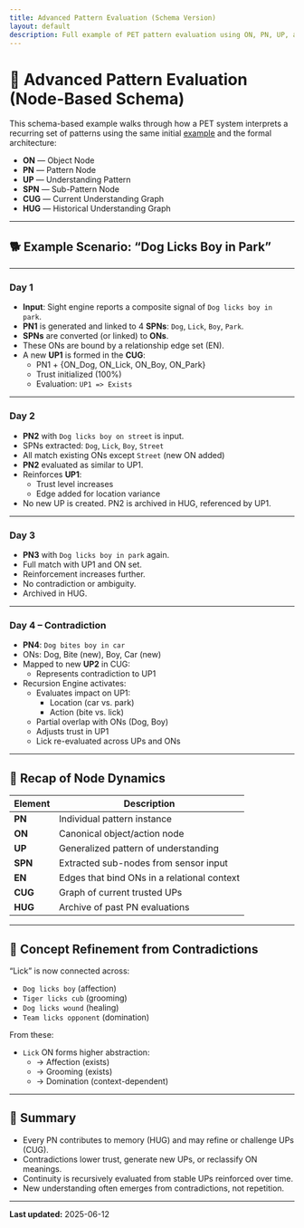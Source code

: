 ```yaml
---
title: Advanced Pattern Evaluation (Schema Version)
layout: default
description: Full example of PET pattern evaluation using ON, PN, UP, and CUG terms
---
```


# 🧠 Advanced Pattern Evaluation (Node-Based Schema)

This schema-based example walks through how a PET system interprets a recurring set of patterns using the same initial [example](../evaluation-advanced) and the formal architecture:

- **ON** — Object Node
- **PN** — Pattern Node
- **UP** — Understanding Pattern
- **SPN** — Sub-Pattern Node
- **CUG** — Current Understanding Graph
- **HUG** — Historical Understanding Graph

---

## 🐕 Example Scenario: “Dog Licks Boy in Park”

---

### Day 1

- **Input**: Sight engine reports a composite signal of `Dog licks boy in park`.
- **PN1** is generated and linked to 4 **SPNs**: `Dog`, `Lick`, `Boy`, `Park`.
- **SPNs** are converted (or linked) to **ONs**.
- These ONs are bound by a relationship edge set (EN).
- A new **UP1** is formed in the **CUG**:
  - PN1 + {ON_Dog, ON_Lick, ON_Boy, ON_Park}
  - Trust initialized (100%)
  - Evaluation: `UP1 => Exists`

---

### Day 2

- **PN2** with `Dog licks boy on street` is input.
- SPNs extracted: `Dog`, `Lick`, `Boy`, `Street`
- All match existing ONs except `Street` (new ON added)
- **PN2** evaluated as similar to UP1.
- Reinforces **UP1**:
  - Trust level increases
  - Edge added for location variance
- No new UP is created. PN2 is archived in HUG, referenced by UP1.

---

### Day 3

- **PN3** with `Dog licks boy in park` again.
- Full match with UP1 and ON set.
- Reinforcement increases further.
- No contradiction or ambiguity.
- Archived in HUG.

---

### Day 4 – Contradiction

- **PN4**: `Dog bites boy in car`
- ONs: Dog, Bite (new), Boy, Car (new)
- Mapped to new **UP2** in CUG:
  - Represents contradiction to UP1
- Recursion Engine activates:
  - Evaluates impact on UP1:
    - Location (car vs. park)
    - Action (bite vs. lick)
  - Partial overlap with ONs (Dog, Boy)
  - Adjusts trust in UP1
  - Lick re-evaluated across UPs and ONs

---

## 🧠 Recap of Node Dynamics

| Element | Description |
|--------|-------------|
| **PN** | Individual pattern instance |
| **ON** | Canonical object/action node |
| **UP** | Generalized pattern of understanding |
| **SPN** | Extracted sub-nodes from sensor input |
| **EN** | Edges that bind ONs in a relational context |
| **CUG** | Graph of current trusted UPs |
| **HUG** | Archive of past PN evaluations |

---

## 🧠 Concept Refinement from Contradictions

“Lick” is now connected across:

- `Dog licks boy` (affection)
- `Tiger licks cub` (grooming)
- `Dog licks wound` (healing)
- `Team licks opponent` (domination)

From these:

- `Lick` ON forms higher abstraction:
  - → Affection (exists)
  - → Grooming (exists)
  - → Domination (context-dependent)

---

## 🧭 Summary

- Every PN contributes to memory (HUG) and may refine or challenge UPs (CUG).
- Contradictions lower trust, generate new UPs, or reclassify ON meanings.
- Continuity is recursively evaluated from stable UPs reinforced over time.
- New understanding often emerges from contradictions, not repetition.

---

**Last updated:** 2025-06-12
